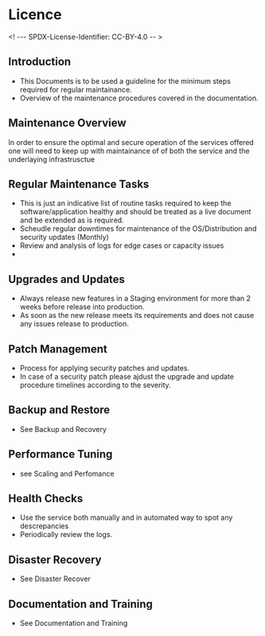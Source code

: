 # Licence

<! --- SPDX-License-Identifier: CC-BY-4.0  -- >

## Introduction

- This Documents is to be used a guideline for the minimum steps required for regular maintainance.
- Overview of the maintenance procedures covered in the documentation.

## Maintenance Overview

In order to ensure the optimal and secure operation of the services offered one will need to keep up with maintainance of of both the service and the underlaying infrastrusctue


## Regular Maintenance Tasks

- This is just an indicative list of routine tasks required to keep the software/application healthy and should be treated as a live document and be extended as is required.
-  Scheudle regular  downtimes for maintenance of the OS/Distribution and security updates (Monthly)
-  Review and analysis of logs for edge cases or capacity issues
-  

## Upgrades and Updates

- Always release new features in a Staging environment for more than 2 weeks before release into production. 
- As soon as the new release meets its requirements and does not cause any issues release to production. 

## Patch Management

- Process for applying security patches and updates.
- In case of a security patch please ajdust the upgrade and update procedure timelines according to the severity.  

## Backup and Restore

-  See Backup and Recovery 

## Performance Tuning

- see Scaling and Perfomance 


## Health Checks

- Use the service both manually and in automated way to spot any descrepancies
- Periodically review the logs.

## Disaster Recovery

- See Disaster Recover

## Documentation and Training

- See Documentation and Training


